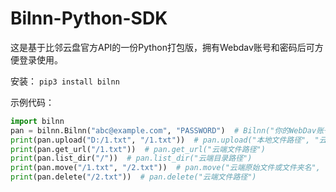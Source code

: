 # Bilnn-Python-SDK

这是基于比邻云盘官方API的一份Python打包版，拥有Webdav账号和密码后可方便登录使用。

安装：
`pip3 install bilnn`

示例代码：
```Python
import bilnn
pan = bilnn.Bilnn("abc@example.com", "PASSWORD")  # Bilnn("你的WebDav账号", "你的WebDav密码")
print(pan.upload("D:/1.txt", "/1.txt"))  # pan.upload("本地文件路径", "云端保存路径"))
print(pan.get_url("/1.txt"))  # pan.get_url("云端文件路径")
print(pan.list_dir("/"))  # pan.list_dir("云端目录路径")
print(pan.move("/1.txt", "/2.txt"))  # pan.move("云端原始文件或文件夹名", "云端更改后的文件或文件夹名")
print(pan.delete("/2.txt"))  # pan.delete("云端文件路径")
```

